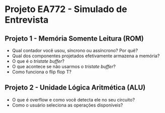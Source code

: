 # Projeto EA772 - Simulado de Entrevista

## Projeto 1 - Memória Somente Leitura (ROM)

- Qual contador você usou, síncrono ou assíncrono? Por quê?
- Qual dos componentes projetados efetivamente armazena a memória?
- O que é o *tristate buffer*?
- O que acontece se não usarmos o *tristate buffer*?
- Como funciona o flip flop T?

## Projeto 2 - Unidade Lógica Aritmética (ALU)

- O que é overflow e como você detecta ele no seu circuito?
- Como o usuário seleciona as operações disponíveis?
